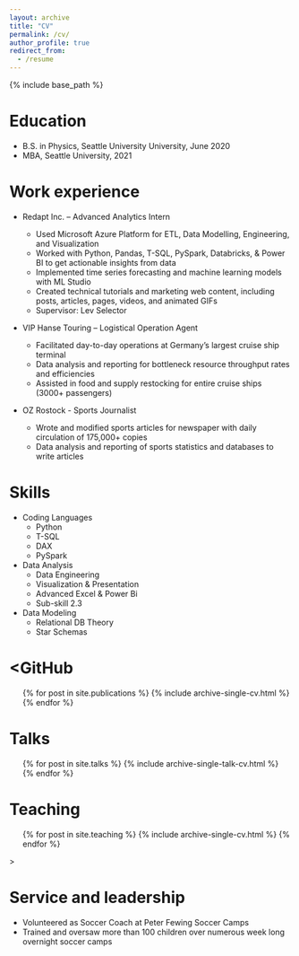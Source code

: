 ```yaml
---
layout: archive
title: "CV"
permalink: /cv/
author_profile: true
redirect_from:
  - /resume
---
```


{% include base_path %}

Education
======
* B.S. in Physics, Seattle University University, June 2020
* MBA, Seattle University, 2021


Work experience
======
* Redapt Inc. – Advanced Analytics Intern
  * Used Microsoft Azure Platform for ETL, Data Modelling, Engineering, and Visualization
  * Worked with Python, Pandas, T-SQL, PySpark, Databricks, & Power BI to get actionable insights from data
  * Implemented time series forecasting and machine learning models with ML Studio
  * Created technical tutorials and marketing web content, including posts, articles, pages, videos, and animated GIFs
  * Supervisor: Lev Selector

* VIP Hanse Touring – Logistical Operation Agent
  * Facilitated day-to-day operations at Germany’s largest cruise ship terminal
  * Data analysis and reporting for bottleneck resource throughput rates and efficiencies
  * Assisted in food and supply restocking for entire cruise ships (3000+ passengers)

* OZ Rostock - Sports Journalist
  * Wrote and modified sports articles for newspaper with daily circulation of 175,000+ copies
  * Data analysis and reporting of sports statistics and databases to write articles


  
Skills
======
* Coding Languages
  * Python
  * T-SQL
  * DAX
  * PySpark
* Data Analysis
  * Data Engineering
  * Visualization & Presentation
  * Advanced Excel & Power Bi
  * Sub-skill 2.3
* Data Modeling
  * Relational DB Theory
  * Star Schemas

<GitHub
======
  <ul>{% for post in site.publications %}
    {% include archive-single-cv.html %}
  {% endfor %}</ul>
  
Talks
======
  <ul>{% for post in site.talks %}
    {% include archive-single-talk-cv.html %}
  {% endfor %}</ul>
  
Teaching
======
  <ul>{% for post in site.teaching %}
    {% include archive-single-cv.html %}
  {% endfor %}</ul>   >
  
Service and leadership
======
* Volunteered as Soccer Coach at Peter Fewing Soccer Camps
* Trained and oversaw more than 100 children over numerous week long overnight soccer camps
